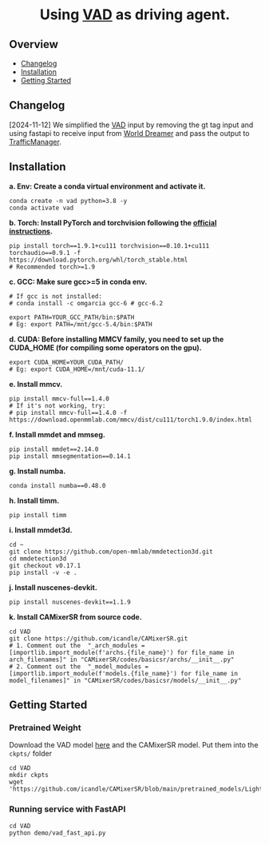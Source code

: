 <div align="center">   
  
# Using [VAD](https://github.com/hustvl/VAD) as driving agent.

</div>


## Overview
- [Changelog](#changelog)
- [Installation](#installation)
- [Getting Started](#getting-started)


## Changelog
[2024-11-12] We simplified the [VAD](https://github.com/hustvl/VAD) input by removing the gt tag input and using fastapi to receive input from [World Dreamer](../../WorldDreamer/) and pass the output to [TrafficManager](../../TrafficManager/).

## Installation

**a. Env: Create a conda virtual environment and activate it.**
```shell
conda create -n vad python=3.8 -y
conda activate vad
```

**b. Torch: Install PyTorch and torchvision following the [official instructions](https://pytorch.org/).**
```shell
pip install torch==1.9.1+cu111 torchvision==0.10.1+cu111 torchaudio==0.9.1 -f https://download.pytorch.org/whl/torch_stable.html
# Recommended torch>=1.9
```


**c. GCC: Make sure gcc>=5 in conda env.**
```shell
# If gcc is not installed:
# conda install -c omgarcia gcc-6 # gcc-6.2

export PATH=YOUR_GCC_PATH/bin:$PATH
# Eg: export PATH=/mnt/gcc-5.4/bin:$PATH
```

**d. CUDA: Before installing MMCV family, you need to set up the CUDA_HOME (for compiling some operators on the gpu).**
```shell
export CUDA_HOME=YOUR_CUDA_PATH/
# Eg: export CUDA_HOME=/mnt/cuda-11.1/
```

**e. Install mmcv.**
```shell
pip install mmcv-full==1.4.0
# If it's not working, try:
# pip install mmcv-full==1.4.0 -f https://download.openmmlab.com/mmcv/dist/cu111/torch1.9.0/index.html
```

**f. Install mmdet and mmseg.**
```
pip install mmdet==2.14.0
pip install mmsegmentation==0.14.1
```

**g. Install numba.**
```shell
conda install numba==0.48.0
```

**h. Install timm.**
```shell
pip install timm
```

**i. Install mmdet3d.**
```shell
cd ~
git clone https://github.com/open-mmlab/mmdetection3d.git
cd mmdetection3d
git checkout v0.17.1
pip install -v -e .
```

**j. Install nuscenes-devkit.**
```shell
pip install nuscenes-devkit==1.1.9
```

**k. Install CAMixerSR from source code.**
```shell
cd VAD
git clone https://github.com/icandle/CAMixerSR.git
# 1. Comment out the  "_arch_modules = [importlib.import_module(f'archs.{file_name}') for file_name in arch_filenames]" in "CAMixerSR/codes/basicsr/archs/__init__.py" 
# 2. Comment out the  "_model_modules = [importlib.import_module(f'models.{file_name}') for file_name in model_filenames]" in "CAMixerSR/codes/basicsr/models/__init__.py" 
```

## Getting Started

### Pretrained Weight
Download the VAD model [here](https://drive.google.com/file/d/1FLX-4LVm4z-RskghFbxGuYlcYOQmV5bS/view?usp=sharing) and the CAMixerSR model. Put them into the `ckpts/` folder
```shell
cd VAD
mkdir ckpts
wget 'https://github.com/icandle/CAMixerSR/blob/main/pretrained_models/LightSR/CAMixerSRx4_DF.pth'
```

### Running service with FastAPI

```shell
cd VAD
python demo/vad_fast_api.py
```